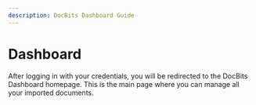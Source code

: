 ```yaml
---
description: DocBits Dashboard Guide
---
```


# Dashboard

After logging in with your credentials, you will be redirected to the DocBits Dashboard homepage. This is the main page where you can manage all your imported documents.

<img src="https://lh7-us.googleusercontent.com/JzEc9BA-SkxBM5ZMg-WbygHrra8_mymAFUbOPzXTlJnnZcCJBv0pDD_vG6aUjAYdeVeoGxg0RlXJr5F1F_KrF9kOXuNCe4CQOiZtgwkWgI3gXN0IAhxJ4RoUpqoaY24Y_lIqf1pRyjlwzt6NvaDKbN0" alt="" data-size="original">
